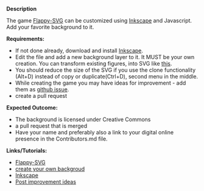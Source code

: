 **Description**

The game [Flappy-SVG](https://github.com/fossasia/flappy-svg#flappy-svg) can be customized using [Inkscape](http://inkscape.org/) and Javascript. 
Add your favorite background to it.

**Requirements:**

- If not done already, download and install [Inkscape](http://inkscape.org/).
- Edit the file and add a new background layer to it. It MUST be your own creation. You can transform existing figures, into SVG like [this](https://www.youtube.com/watch?v=dPHrmw4r16o).
- You should reduce the size of the SVG if you use the clone functionality (Alt+D) instead of copy or duplicate(Ctrl+D), second menu in the middle.
- While creating the game you may have ideas for improvement - add them as [github issue](https://github.com/fossasia/flappy-svg/issues).
- create a pull request

**Expected Outcome:** 

- The background is licensed under Creative Commons
- a pull request that is merged
- Have your name and preferably also a link to your digital online presence in the Contributors.md file.

**Links/Tutorials:**

- [Flappy-SVG](https://github.com/fossasia/flappy-svg#flappy-svg)
- [create your own backgroud](https://www.youtube.com/watch?v=dPHrmw4r16o)
- [Inkscape](http://inkscape.org/)
- [Post improvement ideas](https://github.com/fossasia/flappy-svg/issues)